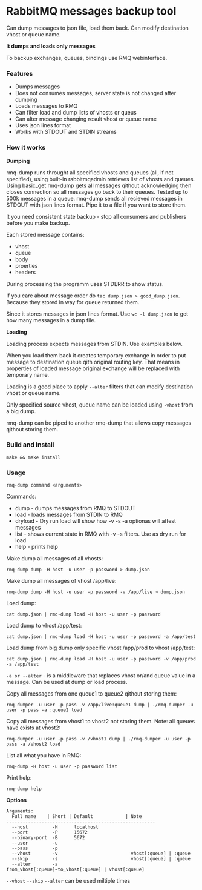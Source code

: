 RabbitMQ messages backup tool
=============================

Can dump messages to json file, load them back. Can modify destination vhost or queue name.

**It dumps and loads only messages**

To backup exchanges, queues, bindings use RMQ webinterface.

### Features

* Dumps messages
* Does not consumes messages, server state is not changed after dumping
* Loads messages to RMQ
* Can filter load and dump lists of vhosts or queus
* Can alter message changing result vhost or queue name
* Uses json lines format
* Works with STDOUT and STDIN streams

### How it works

**Dumping**

rmq-dump runs throught all specified vhosts and queues (all, if not specified), using built-in rabbitmqadmin retrieves list of vhosts and queues.
Using basic_get rmq-dump gets all messages qithout acknowledging then closes connection so all messages go back to their queues.
Tested up to 500k messages in a queue. rmq-dump sends all recieved messages in STDOUT with json lines format. Pipe it to a file if you want to store them.

It you need consistent state backup - stop all consumers and publishers before you make backup.

Each stored message contains:

- vhost
- queue
- body
- proerties
- headers

During processing the programm uses STDERR to show status.

If you care about message order do `tac dump.json > good_dump.json`. Because they stored in way for queue returned them.

Since it stores messages in json lines format. Use `wc -l dump.json` to get how many messages in a dump file.

**Loading**

Loading process expects messages from STDIN. Use examples below.

When you load them back it creates temporary exchange in order to put message to destination queue qith original routing key.
That means in properties of loaded message original exchange will be replaced with temporary name.

Loading is a good place to apply `--alter` filters that can modify destination vhost or queue name.

Only specified source vhost, queue name can be loaded using `-vhost` from a big dump.

rmq-dump can be piped to another rmq-dump that allows copy messages qithout storing them.

### Build and Install

`make && make install`

### Usage

`rmq-dump command <arguments>`

Commands:

- dump - dumps messages from RMQ to STDOUT
- load - loads messages from STDIN to RMQ
- dryload - Dry run load will show how -v -s -a optionas will affest messages
- list - shows current state in RMQ with -v -s filters. Use as dry run for load
- help - prints help


Make dump all messages of all vhosts:

`rmq-dump dump -H host -u user -p password > dump.json`

Make dump all messages of vhost /app/live:

`rmq-dump dump -H host -u user -p password -v /app/live > dump.json`

Load dump:

`cat dump.json | rmq-dump load -H host -u user -p password`

Load dump to vhost /app/test:

`cat dump.json | rmq-dump load -H host -u user -p password -a /app/test`

Load dump from big dump only specific vhost /app/prod to vhost /app/test:

`cat dump.json | rmq-dump load -H host -u user -p password -v /app/prod -a /app/test`

`-a or --alter` - is a middleware that replaces vhost or/and queue value in a message. Can be used at dump or load process.

Copy all messages from one queue1 to queue2 qithout storing them:

`rmq-dumper -u user -p pass -v /app/live:queue1 dump | ./rmq-dumper -u user -p pass -a :queue2 load`

Copy all messages from vhost1 to vhost2 not storing them. Note: all queues have exists at vhost2:

`rmq-dumper -u user -p pass -v /vhost1 dump | ./rmq-dumper -u user -p pass -a /vhost2 load`

List all what you have in RMQ:

`rmq-dump -H host -u user -p password list`

Print help:

`rmq-dump help`


**Options**

```
Arguments:
  Full name    | Short | Default            | Note
-------------------------------------------------------
  --host         -H      localhost            
  --port         -P      15672                
  --binary-port  -B      5672                 
  --user         -u                           
  --pass         -p                           
  --vhost        -v                           vhost[:queue] | :queue
  --skip         -s                           vhost[:queue] | :queue
  --alter        -a                           from_vhost[:queue]~to_vhost[:queue] | vhost[:queue]

```

`--vhost` `--skip` `--alter` can be used miltiple times


